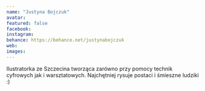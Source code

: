 ```yaml
---
name: "Justyna Bojczuk"
avatar: 
featured: false
facebook: 
instagram: 
behance: https://behance.net/justynabojczuk
web:
images:
---
```

Ilustratorka ze Szczecina tworząca zarówno przy pomocy technik cyfrowych jak i warsztatowych. Najchętniej rysuje postaci i śmieszne ludziki :) 
